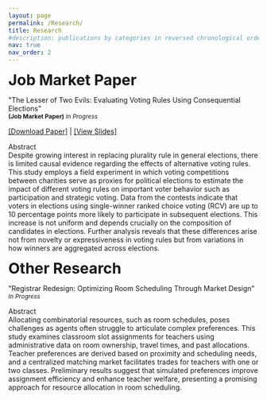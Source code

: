 ```yaml
---
layout: page
permalink: /Research/
title: Research
#description: publications by categories in reversed chronological order. generated by jekyll-scholar.
nav: true
nav_order: 2
---
```


<!-- _pages/publications.md -->

<span style="font-size:30px;"><strong>Job Market Paper</strong></span>

<p>
  "The Lesser of Two Evils: Evaluating Voting Rules Using Consequential Elections"<br>
  <span style="font-size:12px;"><strong>(Job Market Paper)</strong> <em>In Progress</em></span>
</p>

<p>
  <a href="/assets/pdf/Liu2024_Vote_to_Give.pdf" target="_blank">[Download Paper]</a> | 
  <a href="/assets/pdf/Vote_to_Give_Slides.pdf" target="_blank">[View Slides]</a>
</p>

Abstract  
Despite growing interest in replacing plurality rule in general elections, there is limited causal evidence regarding the effects of alternative voting rules. This study employs a field experiment in which voting competitions between charities serve as proxies for political elections to estimate the impact of different voting rules on important voter behavior such as participation and strategic voting. Data from the contests indicate that voters in elections using single-winner ranked choice voting (RCV) are up to 10 percentage points more likely to participate in subsequent elections. This increase is not uniform and depends crucially on the composition of candidates in elections. Further analysis reveals that these differences arise not from novelty or expressiveness in voting rules but from variations in how winners are aggregated across elections.
 

<span style="font-size:30px;"><strong>Other Research</strong></span>

<p>
  "Registrar Redesign: Optimizing Room Scheduling Through Market Design"<br>
  <span style="font-size:12px;"><em>In Progress</em></span>
</p>

Abstract  
Allocating combinatorial resources, such as room schedules, poses challenges as agents often struggle to articulate complex preferences. This study examines classroom slot assignments for teachers using administrative data on room ownership, travel times, and past allocations. Teacher preferences are derived based on proximity and scheduling needs, and a centralized matching market facilitates trades for teachers with one or two classes. Preliminary results suggest that simulated preferences improve assignment efficiency and enhance teacher welfare, presenting a promising approach for resource allocation in room scheduling.

